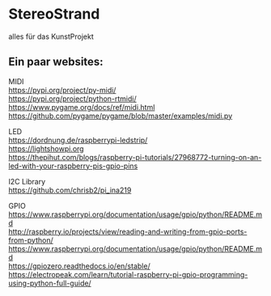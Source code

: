 # StereoStrand
alles für das KunstProjekt

## Ein paar websites:

MIDI  
https://pypi.org/project/py-midi/  
https://pypi.org/project/python-rtmidi/  
https://www.pygame.org/docs/ref/midi.html  
https://github.com/pygame/pygame/blob/master/examples/midi.py  

LED  
https://dordnung.de/raspberrypi-ledstrip/  
https://lightshowpi.org  
https://thepihut.com/blogs/raspberry-pi-tutorials/27968772-turning-on-an-led-with-your-raspberry-pis-gpio-pins  

I2C Library  
https://github.com/chrisb2/pi_ina219  

GPIO  
https://www.raspberrypi.org/documentation/usage/gpio/python/README.md  
http://raspberry.io/projects/view/reading-and-writing-from-gpio-ports-from-python/  
https://www.raspberrypi.org/documentation/usage/gpio/python/README.md  
https://gpiozero.readthedocs.io/en/stable/  
https://electropeak.com/learn/tutorial-raspberry-pi-gpio-programming-using-python-full-guide/  



